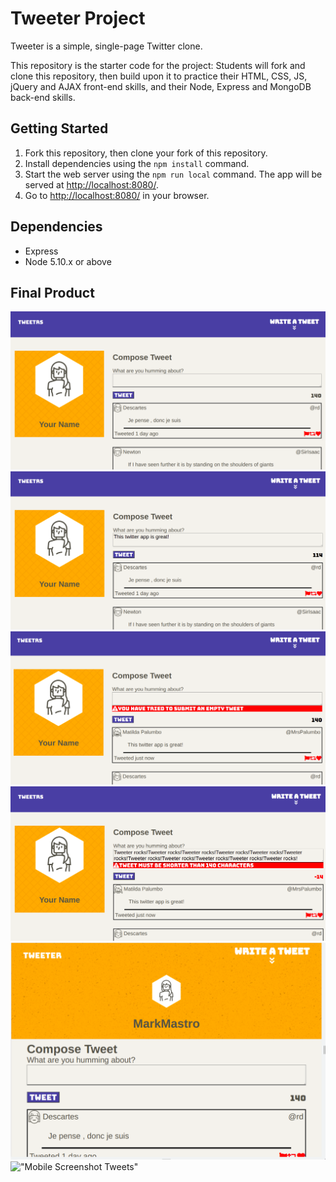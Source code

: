 # Tweeter Project

Tweeter is a simple, single-page Twitter clone.

This repository is the starter code for the project: Students will fork and clone this repository, then build upon it to practice their HTML, CSS, JS, jQuery and AJAX front-end skills, and their Node, Express and MongoDB back-end skills.

## Getting Started

1. Fork this repository, then clone your fork of this repository.
2. Install dependencies using the `npm install` command.
3. Start the web server using the `npm run local` command. The app will be served at <http://localhost:8080/>.
4. Go to <http://localhost:8080/> in your browser.

## Dependencies

- Express
- Node 5.10.x or above

## Final Product

!["Desktop Layout"](docs/Desktop_Layout.jpg)
!["Tweet Counter in Action"](docs/Tweet_Counter.png)
!["Empty Tweet Error"](docs/Empty_Tweet_Error.png)
!["Over 140 Characters Error"](docs/Over_140_chars_error.png)
!["Mobile Screenshot Header"](docs/Mobile_Picture_1.png)
!["Mobile Screenshot Tweets"](docs/Mobile_Picture_2.png)
